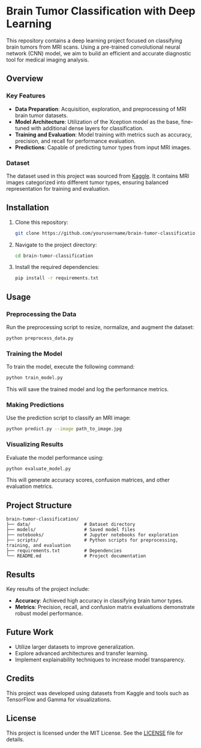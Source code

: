# Brain Tumor Classification with Deep Learning

This repository contains a deep learning project focused on classifying brain tumors from MRI scans. Using a pre-trained convolutional neural network (CNN) model, we aim to build an efficient and accurate diagnostic tool for medical imaging analysis.

## Overview

### Key Features
- **Data Preparation**: Acquisition, exploration, and preprocessing of MRI brain tumor datasets.
- **Model Architecture**: Utilization of the Xception model as the base, fine-tuned with additional dense layers for classification.
- **Training and Evaluation**: Model training with metrics such as accuracy, precision, and recall for performance evaluation.
- **Predictions**: Capable of predicting tumor types from input MRI images.

### Dataset
The dataset used in this project was sourced from [Kaggle](https://www.kaggle.com/). It contains MRI images categorized into different tumor types, ensuring balanced representation for training and evaluation.

## Installation

1. Clone this repository:
    ```bash
    git clone https://github.com/yourusername/brain-tumor-classification.git
    ```

2. Navigate to the project directory:
    ```bash
    cd brain-tumor-classification
    ```

3. Install the required dependencies:
    ```bash
    pip install -r requirements.txt
    ```

## Usage

### Preprocessing the Data
Run the preprocessing script to resize, normalize, and augment the dataset:
```bash
python preprocess_data.py
```

### Training the Model
To train the model, execute the following command:
```bash
python train_model.py
```
This will save the trained model and log the performance metrics.

### Making Predictions
Use the prediction script to classify an MRI image:
```bash
python predict.py --image path_to_image.jpg
```

### Visualizing Results
Evaluate the model performance using:
```bash
python evaluate_model.py
```
This will generate accuracy scores, confusion matrices, and other evaluation metrics.

## Project Structure

```
brain-tumor-classification/
├── data/                    # Dataset directory
├── models/                  # Saved model files
├── notebooks/               # Jupyter notebooks for exploration
├── scripts/                 # Python scripts for preprocessing, training, and evaluation
├── requirements.txt         # Dependencies
└── README.md                # Project documentation
```

## Results
Key results of the project include:
- **Accuracy**: Achieved high accuracy in classifying brain tumor types.
- **Metrics**: Precision, recall, and confusion matrix evaluations demonstrate robust model performance.

## Future Work
- Utilize larger datasets to improve generalization.
- Explore advanced architectures and transfer learning.
- Implement explainability techniques to increase model transparency.

## Credits
This project was developed using datasets from Kaggle and tools such as TensorFlow and Gamma for visualizations.

## License
This project is licensed under the MIT License. See the [LICENSE](LICENSE) file for details.
